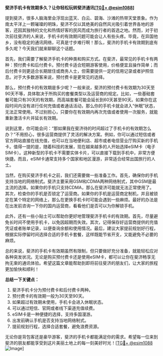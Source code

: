 **斐济手机卡有效期多久？让你轻松玩转斐济通讯[[TG💪+ @esim1088](https://t.me/s/esim1088)]**

提到斐济，很多人脑海里会浮现出蓝天、白云、碧海、沙滩的热带天堂景象。作为南太平洋上一颗璀璨的明珠，斐济不仅以其绝美的自然风光吸引着世界各地的游客，还因其独特的文化和热情好客的民风而成为旅行者的首选之地。然而，对于初次前往斐济的人来说，手机卡的有效期问题可能会让人有些头疼。毕竟，在异国他乡，没有稳定的通讯网络，可真是寸步难行啊！那么，斐济的手机卡有效期到底有多久呢？今天我们就来聊聊这个话题。

首先，我们需要了解斐济手机卡的种类和购买方式。在斐济，最常见的手机卡有两种：预付费卡和后付费卡。预付费卡适合短期游客使用，价格便宜且操作简单；而后付费卡则更适合长期居住或商务人士，但需要提供一定的信用记录或者护照信息。对于大多数游客来说，预付费卡是更常见的选择。

那么，预付费卡的有效期是多少呢？一般来说，斐济的预付费卡有效期为30天至90天不等，具体取决于所购买的套餐类型以及运营商的规定。比如，一些基础套餐可能只有30天的有效期，而高端套餐可能会延长到60天甚至90天。如果你在这段时间内没有进行任何充值或者通话活动，那么你的手机卡就会进入“休眠”状态，无法正常使用。不过别担心，只要你在有效期内再次充值或者使用一次服务，就能重新激活卡片并延长有效期。

说到这里，你可能会问：“那如果我在斐济待的时间超过了手机卡的有效期怎么办？”不用担心，很多运营商提供了灵活的解决方案。例如，你可以通过短信或者官方网站直接在线充值，也可以在当地便利店、超市或者电信营业厅购买新的手机卡。值得一提的是，随着科技的发展，现在越来越多的人开始选择eSIM卡（电子SIM卡）。这种新型的手机卡不需要实体卡片，可以直接下载到手机中，非常方便快捷。而且，eSIM卡通常支持多个国家和地区漫游，非常适合经常出国旅行的人士。

当然，在购买斐济手机卡之前，我们还需要做一些准备工作。首先，确保你的手机支持当地的网络制式。斐济主要采用GSM和CDMA两种网络制式，其中GSM是最主流的选择。如果你的手机只支持CDMA，那么在斐济可能就无法正常使用了。其次，检查你的手机是否锁定了运营商。如果你的手机是运营商定制机，并且被锁定在某个特定的网络上，那么在更换手机卡时可能会遇到一些麻烦。最好的办法是在出发前咨询一下你的国内运营商，看看他们是否可以为你解锁手机。

此外，还有一些小贴士可以帮助你更好地管理斐济手机卡的有效期。首先，尽量避免长时间不使用手机卡，以免因超期而失效。其次，记得保存好运营商提供的充值凭证或者账单记录，以便查询余额和使用情况。最后，建议大家提前规划好行程，根据实际停留时间选择合适的手机卡套餐，这样既能节省开支，又能避免不必要的麻烦。

总的来说，斐济的手机卡有效期虽然有限制，但只要做好充分准备，就能轻松应对各种突发状况。无论是购买预付费卡还是使用eSIM卡，都可以让你在斐济畅享无拘无束的通讯体验。希望这篇文章能帮助到即将前往斐济的朋友们，让大家的旅程更加愉快和顺利！

**总结一下关键点：**
1. 斐济手机卡分为预付费卡和后付费卡两种。
2. 预付费卡的有效期一般为30天至90天。
3. 如果超过有效期未使用，手机卡会进入休眠状态。
4. 可以通过短信、官网或者线下渠道充值续费。
5. eSIM卡是一种便捷的选择，支持多国漫游。
6. 出发前确认手机是否支持当地网络制式。
7. 提前规划行程，选择合适套餐，避免浪费资源。

无论你是背包客还是豪华游客，斐济的手机卡都能满足你的需求。希望每一位来到斐济的朋友都能享受到这片美丽土地上的每一刻美好时光！[[TG💪+ @esim1088](https://t.me/s/esim1088) ![Image](https://i.postimg.cc/4NQfJmqS/Snipaste-2025-05-13-00-14-12.png)]